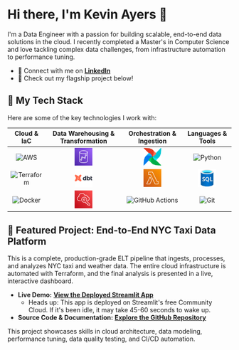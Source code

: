 # **Hi there, I'm Kevin Ayers 👋**

I'm a Data Engineer with a passion for building scalable, end-to-end data solutions in the cloud. I recently completed a Master's in Computer Science and love tackling complex data challenges, from infrastructure automation to performance tuning.

* 🔗 Connect with me on [**LinkedIn**](https://www.linkedin.com/in/kevin-ayers/)
* 🚀 Check out my flagship project below\!

## **🔧 My Tech Stack**

Here are some of the key technologies I work with:

<table>
  <thead>
    <tr>
      <th>Cloud & IaC</th>
      <th>Data Warehousing & Transformation</th>
      <th>Orchestration & Ingestion</th>
      <th>Languages & Tools</th>
    </tr>
  </thead>
  <tbody>
    <tr>
      <td align="center" style="vertical-align: middle;">
        <img src="https://skillicons.dev/icons?i=aws" alt="AWS" width="40"/>
      </td>
      <td align="center" style="vertical-align: middle;">
        <img src="img/redshift.svg" alt="Redshift" width="40"/>
      </td>
      <td align="center" style="vertical-align: middle;">
        <img src="img/airflow.svg" alt="Airflow" width="40"/>
      </td>
      <td align="center" style="vertical-align: middle;">
        <img src="https://skillicons.dev/icons?i=python" alt="Python" width="40"/>
      </td>
    </tr>
    <tr>
      <td align="center" style="vertical-align: middle;">
        <img src="https://skillicons.dev/icons?i=terraform" alt="Terraform" width="40"/>
      </td>
      <td align="center" style="vertical-align: middle;">
        <img src="img/dbt.svg" alt="dbt" width="40"/>
      </td>
      <td align="center" style="vertical-align: middle;">
        <img src="img/lambda.svg" alt="Lambda" width="40"/>
      </td>
      <td align="center" style="vertical-align: middle;">
        <img src="img/sql.svg" alt="SQL" width="40"/>
      </td>
    </tr>
    <tr>
      <td align="center" style="vertical-align: middle;">
        <img src="https://skillicons.dev/icons?i=docker" alt="Docker" width="40"/>
      </td>
      <td align="center" style="vertical-align: middle;">
        <img src="img/iam.svg" alt="IAM" width="40"/>
      </td>
      <td align="center" style="vertical-align: middle;">
        <img src="https://skillicons.dev/icons?i=githubactions" alt="GitHub Actions" width="40"/>
      </td>
      <td align="center" style="vertical-align: middle;">
        <img src="https://skillicons.dev/icons?i=git" alt="Git" width="40"/>
      </td>
    </tr>
  </tbody>
</table>

## **🚕 Featured Project: End-to-End NYC Taxi Data Platform**

This is a complete, production-grade ELT pipeline that ingests, processes, and analyzes NYC taxi and weather data. The entire cloud infrastructure is automated with Terraform, and the final analysis is presented in a live, interactive dashboard.

* **Live Demo:** [**View the Deployed Streamlit App**](https://nyc-taxi-pipeline-kevinayers.streamlit.app/)
  - Heads up: This app is deployed on Streamlit's free Community Cloud. If it's been idle, it may take 45-60 seconds to wake up.
* **Source Code & Documentation:** [**Explore the GitHub Repository**](https://github.com/AyersAuthentic/nyc-taxi-pipeline?tab=readme-ov-file)

This project showcases skills in cloud architecture, data modeling, performance tuning, data quality testing, and CI/CD automation.
